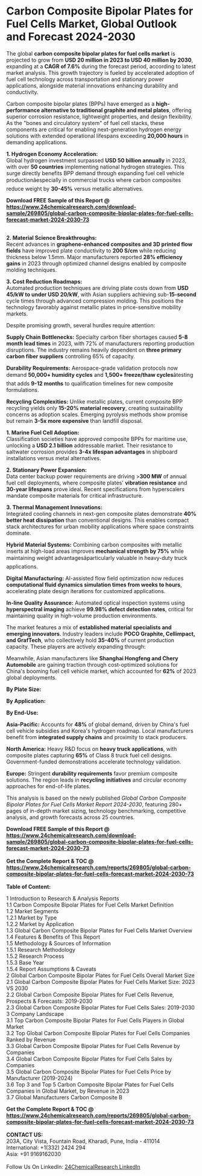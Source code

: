 <h1>Carbon Composite Bipolar Plates for Fuel Cells Market, Global Outlook and Forecast 2024-2030</h1><p>The global <strong>carbon composite bipolar plates for fuel cells market</strong> is projected to grow from <strong>USD 20 million in 2023 to USD 40 million by 2030</strong>, expanding at a <strong>CAGR of 7.6%</strong> during the forecast period, according to latest market analysis. This growth trajectory is fueled by accelerated adoption of fuel cell technology across transportation and stationary power applications, alongside material innovations enhancing durability and conductivity.</p><p>Carbon composite bipolar plates (BPPs) have emerged as a <strong>high-performance alternative to traditional graphite and metal plates</strong>, offering superior corrosion resistance, lightweight properties, and design flexibility. As the "bones and circulatory system" of fuel cell stacks, these components are critical for enabling next-generation hydrogen energy solutions with extended operational lifespans exceeding <strong>20,000 hours</strong> in demanding applications.</p><p><strong>1. Hydrogen Economy Acceleration:</strong><br>
Global hydrogen investment surpassed <strong>USD 50 billion annually</strong> in 2023, with over <strong>50 countries</strong> implementing national hydrogen strategies. This surge directly benefits BPP demand through expanding fuel cell vehicle productionâespecially in commercial trucks where carbon composites reduce weight by <strong>30-45%</strong> versus metallic alternatives.</p><div><b>Download FREE Sample of this Report @ 
            <a href="https://www.24chemicalresearch.com/download-sample/269805/global-carbon-composite-bipolar-plates-for-fuel-cells-forecast-market-2024-2030-73">
            https://www.24chemicalresearch.com/download-sample/269805/global-carbon-composite-bipolar-plates-for-fuel-cells-forecast-market-2024-2030-73</a></b></div><br><p><strong>2. Material Science Breakthroughs:</strong><br>
Recent advances in <strong>graphene-enhanced composites and 3D printed flow fields</strong> have improved plate conductivity to <strong>200 S/cm</strong> while reducing thickness below 1.5mm. Major manufacturers reported <strong>28% efficiency gains</strong> in 2023 through optimized channel designs enabled by composite molding techniques.</p><p><strong>3. Cost Reduction Roadmaps:</strong><br>
Automated production techniques are driving plate costs down from <strong>USD 45/kW to under USD 20/kW</strong>, with Asian suppliers achieving sub-<strong>15-second</strong> cycle times through advanced compression molding. This positions the technology favorably against metallic plates in price-sensitive mobility markets.</p><p>Despite promising growth, several hurdles require attention:</p><p><strong>Supply Chain Bottlenecks:</strong> Specialty carbon fiber shortages caused <strong>5-8 month lead times</strong> in 2023, with 72% of manufacturers reporting production disruptions. The industry remains heavily dependent on <strong>three primary carbon fiber suppliers</strong> controlling 65% of capacity.</p><p><strong>Durability Requirements:</strong> Aerospace-grade validation protocols now demand <strong>50,000+ humidity cycles</strong> and <strong>1,500+ freeze/thaw cycles</strong>âtesting that adds <strong>9-12 months</strong> to qualification timelines for new composite formulations.</p><p><strong>Recycling Complexities:</strong> Unlike metallic plates, current composite BPP recycling yields only <strong>15-20% material recovery</strong>, creating sustainability concerns as adoption scales. Emerging pyrolysis methods show promise but remain <strong>3-5x more expensive</strong> than landfill disposal.</p><p><strong>1. Marine Fuel Cell Adoption:</strong><br>
Classification societies have approved composite BPPs for maritime use, unlocking a <strong>USD 2.1 billion</strong> addressable market. Their resistance to saltwater corrosion provides <strong>3-4x lifespan advantages</strong> in shipboard installations versus metal alternatives.</p><p><strong>2. Stationary Power Expansion:</strong><br>
Data center backup power requirements are driving &gt;<strong>300 MW</strong> of annual fuel cell deployments, where composite plates' <strong>vibration resistance</strong> and <strong>30-year lifespans</strong> prove ideal. Recent specifications from hyperscalers mandate composite materials for critical infrastructure.</p><p><strong>3. Thermal Management Innovations:</strong><br>
Integrated cooling channels in next-gen composite plates demonstrate <strong>40% better heat dissipation</strong> than conventional designs. This enables compact stack architectures for urban mobility applications where space constraints dominate.</p><p><strong>Hybrid Material Systems:</strong> Combining carbon composites with metallic inserts at high-load areas improves <strong>mechanical strength by 75%</strong> while maintaining weight advantagesâparticularly valuable in heavy-duty truck applications.</p><p><strong>Digital Manufacturing:</strong> AI-assisted flow field optimization now reduces <strong>computational fluid dynamics simulation times from weeks to hours</strong>, accelerating plate design iterations for customized applications.</p><p><strong>In-line Quality Assurance:</strong> Automated optical inspection systems using <strong>hyperspectral imaging</strong> achieve <strong>99.98% defect detection rates</strong>, critical for maintaining quality in high-volume production environments.</p><p>The market features a mix of <strong>established material specialists and emerging innovators</strong>. Industry leaders include <strong>POCO Graphite, Cellimpact, and GrafTech</strong>, who collectively hold <strong>35-40%</strong> of current production capacity. These players are actively expanding through:</p><p>Meanwhile, Asian manufacturers like <strong>Shanghai Hongfeng and Chery Automobile</strong> are gaining traction through cost-optimized solutions for China's booming fuel cell vehicle market, which accounted for <strong>62%</strong> of 2023 global deployments.</p><p><strong>By Plate Size:</strong></p><p><strong>By Application:</strong></p><p><strong>By End-Use:</strong></p><p><strong>Asia-Pacific:</strong> Accounts for <strong>48%</strong> of global demand, driven by China's fuel cell vehicle subsidies and Korea's hydrogen roadmap. Local manufacturers benefit from <strong>integrated supply chains</strong> and proximity to stack producers.</p><p><strong>North America:</strong> Heavy R&amp;D focus on <strong>heavy truck applications</strong>, with composite plates capturing <strong>65%</strong> of Class 8 truck fuel cell designs. Government-funded demonstrations accelerate technology validation.</p><p><strong>Europe:</strong> Stringent <strong>durability requirements</strong> favor premium composite solutions. The region leads in <strong>recycling initiatives</strong> and circular economy approaches for end-of-life plates.</p><p>This analysis is based on the newly published <em>Global Carbon Composite Bipolar Plates for Fuel Cells Market Report 2024-2030</em>, featuring 280+ pages of in-depth market sizing, technology benchmarking, competitive analysis, and growth forecasts across 25 countries.</p><div><b>Download FREE Sample of this Report @ 
            <a href="https://www.24chemicalresearch.com/download-sample/269805/global-carbon-composite-bipolar-plates-for-fuel-cells-forecast-market-2024-2030-73">
            https://www.24chemicalresearch.com/download-sample/269805/global-carbon-composite-bipolar-plates-for-fuel-cells-forecast-market-2024-2030-73</a></b></div><br><div><b>Get the Complete Report & TOC @ 
            <a href="https://www.24chemicalresearch.com/reports/269805/global-carbon-composite-bipolar-plates-for-fuel-cells-forecast-market-2024-2030-73">
            https://www.24chemicalresearch.com/reports/269805/global-carbon-composite-bipolar-plates-for-fuel-cells-forecast-market-2024-2030-73</a></b></div><br>
            <b>Table of Content:</b><p>1 Introduction to Research & Analysis Reports<br />
    1.1 Carbon Composite Bipolar Plates for Fuel Cells Market Definition<br />
    1.2 Market Segments<br />
        1.2.1 Market by Type<br />
        1.2.2 Market by Application<br />
    1.3 Global Carbon Composite Bipolar Plates for Fuel Cells Market Overview<br />
    1.4 Features & Benefits of This Report<br />
    1.5 Methodology & Sources of Information<br />
        1.5.1 Research Methodology<br />
        1.5.2 Research Process<br />
        1.5.3 Base Year<br />
        1.5.4 Report Assumptions & Caveats<br />
2 Global Carbon Composite Bipolar Plates for Fuel Cells Overall Market Size<br />
    2.1 Global Carbon Composite Bipolar Plates for Fuel Cells Market Size: 2023 VS 2030<br />
    2.2 Global Carbon Composite Bipolar Plates for Fuel Cells Revenue, Prospects & Forecasts: 2019-2030<br />
    2.3 Global Carbon Composite Bipolar Plates for Fuel Cells Sales: 2019-2030<br />
3 Company Landscape<br />
    3.1 Top Carbon Composite Bipolar Plates for Fuel Cells Players in Global Market<br />
    3.2 Top Global Carbon Composite Bipolar Plates for Fuel Cells Companies Ranked by Revenue<br />
    3.3 Global Carbon Composite Bipolar Plates for Fuel Cells Revenue by Companies<br />
    3.4 Global Carbon Composite Bipolar Plates for Fuel Cells Sales by Companies<br />
    3.5 Global Carbon Composite Bipolar Plates for Fuel Cells Price by Manufacturer (2019-2024)<br />
    3.6 Top 3 and Top 5 Carbon Composite Bipolar Plates for Fuel Cells Companies in Global Market, by Revenue in 2023<br />
    3.7 Global Manufacturers Carbon Composite B</p><div><b>Get the Complete Report & TOC @ 
            <a href="https://www.24chemicalresearch.com/reports/269805/global-carbon-composite-bipolar-plates-for-fuel-cells-forecast-market-2024-2030-73">
            https://www.24chemicalresearch.com/reports/269805/global-carbon-composite-bipolar-plates-for-fuel-cells-forecast-market-2024-2030-73</a></b></div><br><b>CONTACT US:</b><br>
            203A, City Vista, Fountain Road, Kharadi, Pune, India - 411014<br>
            International: +1(332) 2424 294<br>
            Asia: +91 9169162030 <br><br>
            Follow Us On LinkedIn: <a href="https://www.linkedin.com/company/24chemicalresearch/">24ChemicalResearch LinkedIn</a>